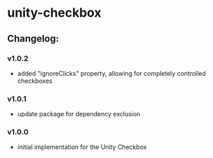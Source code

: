 # unity-checkbox

## Changelog:

### v1.0.2
- added "ignoreClicks" property, allowing for completely controlled checkboxes

### v1.0.1
- update package for dependency exclusion

### v1.0.0
- initial implementation for the Unity Checkbox
